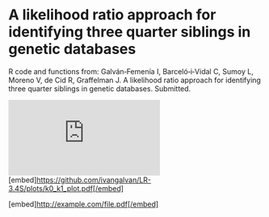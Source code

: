 # A likelihood ratio approach for identifying three quarter siblings in genetic databases

R code and functions from: Galván‐Femenía I, Barceló‐i‐Vidal C, Sumoy L, Moreno V, de Cid R, Graffelman J. A likelihood ratio approach for identifying three quarter siblings in genetic databases. Submitted.


![alt text](https://github.com/ivangalvan/LR-3.4S/plots/k0_k1_plot.pdf)
[embed]https://github.com/ivangalvan/LR-3.4S/plots/k0_k1_plot.pdf[/embed]

[embed]http://example.com/file.pdf[/embed]
